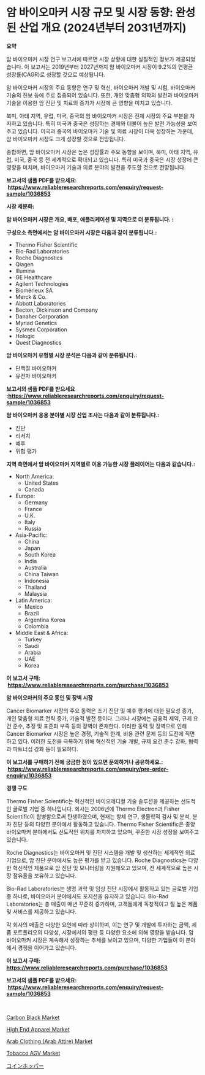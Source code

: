 <p><h1>암 바이오마커 시장 규모 및 시장 동향: 완성된 산업 개요 (2024년부터 2031년까지)</h1></p><p><strong>요약</strong></p>
<p><p>암 바이오마커 시장 연구 보고서에 따르면 시장 상황에 대한 실질적인 정보가 제공되었습니다. 이 보고서는 2019년부터 2027년까지 암 바이오마커 시장이 9.2%의 연평균 성장률(CAGR)로 성장할 것으로 예상됩니다.</p><p>암 바이오마커 시장의 주요 동향은 연구 및 혁신, 바이오마커 개발 및 시험, 바이오마커 기술의 진보 등에 주로 집중되어 있습니다. 또한, 개인 맞춤형 의학의 발전과 바이오마커 기술을 이용한 암 진단 및 치료의 증가가 시장에 큰 영향을 미치고 있습니다.</p><p>북미, 아태 지역, 유럽, 미국, 중국의 암 바이오마커 시장은 전체 시장의 주요 부분을 차지하고 있습니다. 특히 미국과 중국은 성장하는 경제와 더불어 높은 발전 가능성을 보여주고 있습니다. 미국과 중국의 바이오마커 기술 및 의료 시장이 더욱 성장하는 가운데, 암 바이오마커 시장도 크게 성장할 것으로 전망됩니다.</p><p>종합하면, 암 바이오마커 시장은 높은 성장률과 주요 동향을 보이며, 북미, 아태 지역, 유럽, 미국, 중국 등 전 세계적으로 확대되고 있습니다. 특히 미국과 중국은 시장 성장에 큰 영향을 미치며, 바이오마커 기술과 의료 분야의 발전을 주도할 것으로 전망됩니다.</p></p>
<p><strong>보고서의 샘플 PDF를 받으세요: &nbsp;<a href="https://www.reliableresearchreports.com/enquiry/request-sample/1036853">https://www.reliableresearchreports.com/enquiry/request-sample/1036853</a></strong></p>
<p><strong>시장 세분화:</strong></p>
<p><strong> 암 바이오마커 시장은 개요, 배포, 애플리케이션 및 지역으로 더 분류됩니다. :</strong></p>
<p><strong>구성요소 측면에서는 암 바이오마커 시장은 다음과 같이 분류됩니다.:</strong></p>
<p><ul><li>Thermo Fisher Scientific</li><li>Bio-Rad Laboratories</li><li>Roche Diagnostics</li><li>Qiagen</li><li>Illumina</li><li>GE Healthcare</li><li>Agilent Technologies</li><li>Biomérieux SA</li><li>Merck & Co.</li><li>Abbott Laboratories</li><li>Becton, Dickinson and Company</li><li>Danaher Corporation</li><li>Myriad Genetics</li><li>Sysmex Corporation</li><li>Hologic</li><li>Quest Diagnostics</li></ul></p>
<p><strong> 암 바이오마커 유형별 시장 분석은 다음과 같이 분류됩니다.:</strong></p>
<p><ul><li>단백질 바이오마커</li><li>유전자 바이오마커</li></ul></p>
<p><strong>보고서의 샘플 PDF를 받으세요 :<a href="https://www.reliableresearchreports.com/enquiry/request-sample/1036853">https://www.reliableresearchreports.com/enquiry/request-sample/1036853</a></strong></p>
<p><strong> 암 바이오마커 응용 분야별 시장 산업 조사는 다음과 같이 분류됩니다.:</strong></p>
<p><ul><li>진단</li><li>리서치</li><li>예후</li><li>위험 평가</li></ul></p>
<p><strong>지역 측면에서 암 바이오마커 지역별로 이용 가능한 시장 플레이어는 다음과 같습니다.:</strong></p>
<p><ul>
    <li>
        North America:
        <ul>
            <li>United States</li>
            <li>Canada</li>
        </ul>
    </li>
    <li>
        Europe:
        <ul>
            <li>Germany</li>
            <li>France</li>
            <li>U.K.</li>
            <li>Italy</li>
            <li>Russia</li>
        </ul>
    </li>
    <li>
        Asia-Pacific:
        <ul>
            <li>China</li>
            <li>Japan</li>
            <li>South Korea</li>
            <li>India</li>
            <li>Australia</li>
            <li>China Taiwan</li>
            <li>Indonesia</li>
            <li>Thailand</li>
            <li>Malaysia</li>
        </ul>
    </li>
    <li>
        Latin America:
        <ul>
            <li>Mexico</li>
            <li>Brazil</li>
            <li>Argentina Korea</li>
            <li>Colombia</li>
        </ul>
    </li>
    <li>
        Middle East & Africa:
        <ul>
            <li>Turkey</li>
            <li>Saudi</li>
            <li>Arabia</li>
            <li>UAE</li>
            <li>Korea</li>
        </ul>
    </li>
    </ul></p>
<p><strong>이 보고서 구매: &nbsp;<a href="https://www.reliableresearchreports.com/purchase/1036853">https://www.reliableresearchreports.com/purchase/1036853</a></strong></p>
<p><strong>암 바이오마커의 주요 동인 및 장벽 시장</strong></p>
<p><p>Cancer Biomarker 시장의 주요 동력은 초기 진단 및 예후 평가에 대한 필요성 증가, 개인 맞춤형 치료 전략 증가, 기술적 발전 등이다. 그러나 시장에는 금융적 제약, 규제 요건 준수, 추정 및 표준화 부족 등의 장벽이 존재한다. 이러한 동력 및 장벽으로 인해 Cancer Biomarker 시장은 높은 경쟁, 기술적 한계, 비용 관련 문제 등의 도전에 직면하고 있다. 이러한 도전을 극복하기 위해 혁신적인 기술 개발, 규제 요건 준수 강화, 협력과 파트너십 강화 등이 필요하다.</p></p>
<p><strong>이 보고서를 구매하기 전에 궁금한 점이 있으면 문의하거나 공유하세요.: &nbsp;<a href="https://www.reliableresearchreports.com/enquiry/pre-order-enquiry/1036853">https://www.reliableresearchreports.com/enquiry/pre-order-enquiry/1036853</a></strong></p>
<p><strong>경쟁 구도</strong></p>
<p><p>Thermo Fisher Scientific는 혁신적인 바이오메디컬 기술 솔루션을 제공하는 선도적인 글로벌 기업 중 하나입니다. 회사는 2006년에 Thermo Electron과 Fisher Scientific이 합병함으로써 탄생하였으며, 현재는 항체 연구, 생물학적 검사 및 분석, 분자 진단 등의 다양한 분야에서 활동하고 있습니다. Thermo Fisher Scientific은 종양 바이오마커 분야에서도 선도적인 위치를 차지하고 있으며, 꾸준한 시장 성장을 보여주고 있습니다.</p><p>Roche Diagnostics는 바이오마커 및 진단 시스템을 개발 및 생산하는 세계적인 의료 기업으로, 암 진단 분야에서도 높은 평가를 받고 있습니다. Roche Diagnostics는 다양한 혁신적인 제품으로 암 진단 및 모니터링을 지원해오고 있으며, 전 세계적으로 높은 시장 점유율을 보유하고 있습니다.</p><p>Bio-Rad Laboratories는 생명 과학 및 임상 진단 시장에서 활동하고 있는 글로벌 기업 중 하나로, 바이오마커 분야에서도 포지션을 유지하고 있습니다. Bio-Rad Laboratories는 총 매출이 매년 꾸준히 증가하며, 고객들에게 독창적이고 질 높은 제품 및 서비스를 제공하고 있습니다.</p><p>각 회사의 매출은 다양한 요인에 따라 상이하며, 이는 연구 및 개발에 투자하는 금액, 제품 포트폴리오의 다양성, 시장에서의 평판 등 다양한 요소에 의해 영향을 받습니다. 암 바이오마커 시장은 계속해서 성장하는 추세를 보이고 있으며, 다양한 기업들이 이 분야에서 경쟁을 이어가고 있습니다.</p></p>
<p><strong>이 보고서 구매: &nbsp; <a href="https://www.reliableresearchreports.com/purchase/1036853">https://www.reliableresearchreports.com/purchase/1036853</a></strong></p>
<p><strong>보고서의 샘플 PDF를 받으세요: &nbsp;<a href="https://www.reliableresearchreports.com/enquiry/request-sample/1036853">https://www.reliableresearchreports.com/enquiry/request-sample/1036853</a></strong><strong></strong></p>
<p>&nbsp;</p>
<p><p><a href="https://github.com/joannesouthgate/Market-Research-Report-List-2/blob/main/carbon-black-market.md">Carbon Black Market</a></p><p><a href="https://silk-columnist-571.notion.site/High-End-Apparel-Market-Share-Market-New-Trends-Analysis-Report-By-Type-By-Application-By-End-us-e789b0e2ed4b47fe9f959d83528bc441">High End Apparel Market</a></p><p><a href="https://cat-emmental-94b.notion.site/Arab-Clothing-Arab-Attire-Market-Size-Market-Trends-and-Growth-Outlook-forecasted-for-period-fro-1751d7c0fff64257902e9c89f68823d2">Arab Clothing (Arab Attire) Market</a></p><p><a href="https://view.publitas.com/reportprime-1/tobacco-agv-market-research-report-unlocks-analysis-on-the-market-financial-status-market-size-and-market-revenue-upto-2030/">Tobacco AGV Market</a></p><p><a href="https://github.com/vhemk0794148/Market-Research-Report-List-1/blob/main/2230625189623.md">コインホッパー</a></p></p>
